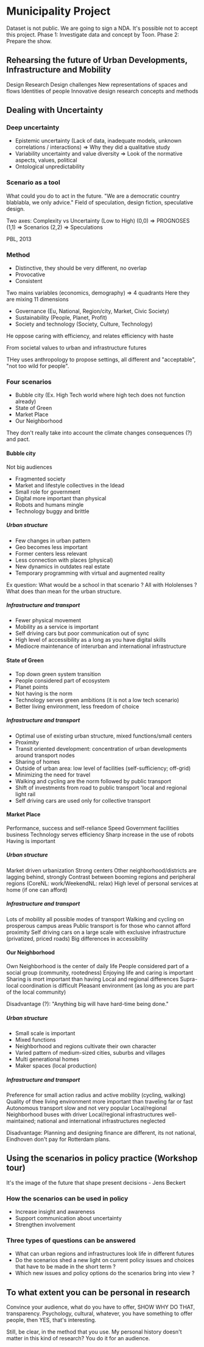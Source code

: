 # Municipality Project

Dataset is not public. We are going to sign a NDA. It's possible not to accept this project.
Phase 1: Investigate data and concept by Toon.
Phase 2: Prepare the show.

## Rehearsing the future of Urban Developments, Infrastructure and Mobility

Design Research
Design challenges
New representations of spaces and flows
Identities of people
Innovative design research concepts and methods

## Dealing with Uncertainty

### Deep uncertainty

- Epistemic uncertainty (Lack of data, inadequate models, unknown correlations / interactions) => Why they did a qualitative study
- Variability uncertainty and value diversity => Look of the normative aspects, values, political
- Ontological unpredictability 

### Scenario as a tool

What could you do to act in the future. "We are a democratic country blablabla, we only advice."
Field of speculation, design fiction, speculative design.

Two axes: Complexity vs Uncertainty (Low to High)
(0,0) => PROGNOSES
(1,1) => Scenarios
(2,2) => Speculations

PBL, 2013

### Method

- Distinctive, they should be very different, no overlap
- Provocative
- Consistent

Two mains variables (economics, demography) => 4 quadrants
Here they are mixing 11 dimensions

- Governance (Eu, National, Region/city, Market, Civic Society)
- Sustainability (People, Planet, Profit)
- Society and technology (Society, Culture, Technology)

He oppose caring with efficiency, and relates efficiency with haste

From societal values to urban and infrastructure futures

THey uses anthropology to propose settings, all different and "acceptable", "not too wild for people".

### Four scenarios

- Bubble city (Ex. High Tech world where high tech does not function already)
- State of Green
- Market Place
- Our Neighborhood

They don't really take into account the climate changes consequences (?) and pact.

#### Bubble city

Not big audiences
- Fragmented society
- Market and lifestyle collectives in the ldead
- Small role for government
- Digital more important than physical
- Robots and humans mingle
- Technology buggy and brittle

##### Urban structure

- Few changes in urban pattern
- Geo becomes less important
- Former centers less relevant
- Less connection with places (physical)
- New dynamics in outdates real estate
- Temporary programming with virtual and augmented reality

Ex question: What would be a school in that scenario ? All with Hololenses ? What does than mean for the urban structure.

##### Infrastructure and transport

- Fewer physical movement
- Mobility as a service is important
- Self driving cars but poor communication out of sync
- High level of accessibility as a long as you have digital skills
- Mediocre maintenance of interurban and international infrastructure

#### State of Green

- Top down green system transition
- People considered part of ecosystem
- Planet points
- Not having is the norm
- Technology serves green ambitions (it is not a low tech scenario)
- Better living environment, less freedom of choice

##### Infrastructure and transport

- Optimal use of existing urban structure, mixed functions/small centers
- Proximity
- Transit oriented development: concentration of urban developments around transport nodes
- Sharing of homes
- Outside of urban area: low level of facilities (self-sufficiency; off-grid)
- Minimizing the need for travel
- Walking and cycling are the norm followed by public transport
- Shift of investments from road to public transport 'local and regional light rail
- Self driving cars are used only for collective transport

#### Market Place

Performance, success and self-reliance
Speed
Government facilities business
Technology serves efficiency
Sharp increase in the use of robots
Having is important

##### Urban structure

Market driven urbanization
Strong centers
Other neighborhood/districts are lagging behind, strongly
Contrast between booming regions and peripheral regions (CoreNL: work/WeekendNL: relax)
High level of personal services at home (if one can afford)

##### Infrastructure and transport

Lots of mobility all possible modes of transport
Walking and cycling on prosperous campus areas
Public transport is for those who cannot afford proximity
Self driving cars on a large scale with exclusive infrastructure (privatized, priced roads)
Big differences in accessibility

#### Our Neighborhood

Own Neighborhood is the center of daily life
People considered part of a social group (community, rootedness)
Enjoying life and caring is important
Sharing is mort important than having
Local and regional differences
Supra-local coordination is difficult
Pleasant environment (as long as you are part of the local community)

Disadvantage (?): "Anything big will have hard-time being done."

##### Urban structure

- Small scale is important
- Mixed functions
- Neighborhood and regions cultivate their own character
- Varied pattern of medium-sized cities, suburbs and villages
- Multi generational homes
- Maker spaces (local production)

##### Infrastructure and transport

Preference for small action radius and active mobility (cycling, walking)
Quality of thee living environment more important than traveling far or fast
Autonomous transport slow and not very popular
Local/regional Neighborhood buses with driver
Local/regional infrastructures well-maintained; national and international infrastructures neglected

Disadvantage: Planning and designing finance are different, its not national, Eindhoven don't pay for Rotterdam plans.

## Using the scenarios in policy practice (Workshop tour)

It's the image of the future that shape present decisions - Jens Beckert

### How the scenarios can be used in policy

- Increase insight and awareness
- Support communication about uncertainty
- Strengthen involvement

### Three types of questions can be answered

- What can urban regions and infrastructures look life in different futures
- Do the scenarios shed a new light on current policy issues and choices that have to be made in the short term ?
- Which new issues and policy options do the scenarios bring into view ?

## To what extent you can be personal in research

Convince your audience, what do you have to offer, SHOW WHY DO THAT, transparency. Psychology, cultural, whatever, you have something to offer people, then YES, that's interesting.

Still, be clear, in the method that you use. My personal history doesn't matter in this kind of research? You do it for an audience.